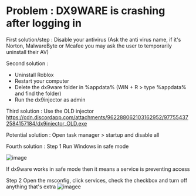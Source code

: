 # Problem : DX9WARE is crashing after logging in
First solution/step : Disable your antivirus (Ask the anti virus name, if it's Norton, MalwareByte or Mcafee you may ask the user to temporarily uninstall their AV)

Second solution :
- Uninstall Roblox
- Restart your computer
- Delete the dx9ware folder in %appdata% (WIN + R > type %appdata% and find the folder)
- Run the dx9injector as admin

Third solution : Use the OLD injector https://cdn.discordapp.com/attachments/962288062103162952/977554372584157184/dx9injector_OLD.exe

Potential solution : Open task manager > startup and disable all

Fourth solution : 
Step 1 Run Windows in safe mode 





![image](https://media.discordapp.net/attachments/978414678772420618/979350289536655380/unknown.png)

If dx9ware works in safe mode then it means a service is preventing access


Step 2 Open the msconfig, click services, check the checkbox and turn off anything that's extra ![imagee](https://media.discordapp.net/attachments/962288062103162952/985206096379674684/unknown.png)
